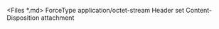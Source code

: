<Files *.md>
    ForceType application/octet-stream
    Header set Content-Disposition attachment
</Files>
